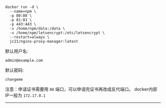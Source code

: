 ```
docker run -d \
  --name=npm \
  -p 80:80 \
  -p 81:81 \
  -p 443:443 \
  -v /home/npm/data:/data \
  -v /home/npm/letsencrypt:/etc/letsencrypt \
  --restart=always \
  jc21/nginx-proxy-manager:latest
```


默认用户名: 
```
admin@example.com
```

默认密码: 
```
changeme
```

注意：申请证书需要用 `80` 端口，可以申请完证书再改成反代端口。  docker内部IP一般为 `172.17.0.1` 



---
